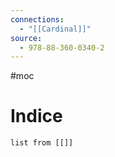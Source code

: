 ```yaml
---
connections:
  - "[[Cardinal]]"
source:
  - 978-88-360-0340-2
---
```

#moc
# Indice
```dataview
list from [[]]
```